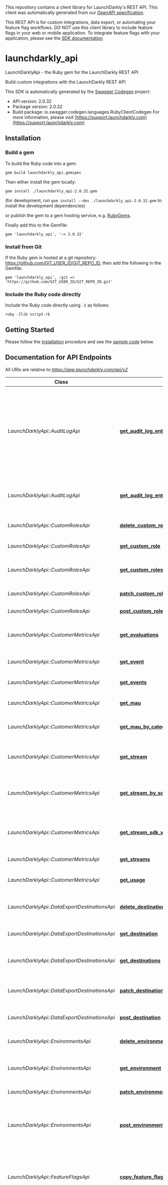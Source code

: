 This repository contains a client library for LaunchDarkly's REST API. This client was automatically
generated from our [OpenAPI specification](https://github.com/launchdarkly/ld-openapi).

This REST API is for custom integrations, data export, or automating your feature flag workflows. *DO NOT* use this client library to include feature flags in your web or mobile application. To integrate feature flags with your application, please see the [SDK documentation](https://docs.launchdarkly.com/v2.0/docs)

# launchdarkly_api

LaunchDarklyApi - the Ruby gem for the LaunchDarkly REST API

Build custom integrations with the LaunchDarkly REST API

This SDK is automatically generated by the [Swagger Codegen](https://github.com/swagger-api/swagger-codegen) project:

- API version: 2.0.32
- Package version: 2.0.32
- Build package: io.swagger.codegen.languages.RubyClientCodegen
For more information, please visit [https://support.launchdarkly.com](https://support.launchdarkly.com)

## Installation

### Build a gem

To build the Ruby code into a gem:

```shell
gem build launchdarkly_api.gemspec
```

Then either install the gem locally:

```shell
gem install ./launchdarkly_api-2.0.32.gem
```
(for development, run `gem install --dev ./launchdarkly_api-2.0.32.gem` to install the development dependencies)

or publish the gem to a gem hosting service, e.g. [RubyGems](https://rubygems.org/).

Finally add this to the Gemfile:

    gem 'launchdarkly_api', '~> 2.0.32'

### Install from Git

If the Ruby gem is hosted at a git repository: https://github.com/GIT_USER_ID/GIT_REPO_ID, then add the following in the Gemfile:

    gem 'launchdarkly_api', :git => 'https://github.com/GIT_USER_ID/GIT_REPO_ID.git'

### Include the Ruby code directly

Include the Ruby code directly using `-I` as follows:

```shell
ruby -Ilib script.rb
```

## Getting Started

Please follow the [installation](#installation) procedure and see the [sample code](#sample%20code) below.

## Documentation for API Endpoints

All URIs are relative to *https://app.launchdarkly.com/api/v2*

Class | Method | HTTP request | Description
------------ | ------------- | ------------- | -------------
*LaunchDarklyApi::AuditLogApi* | [**get_audit_log_entries**](https://github.com/launchdarkly/api-client-ruby/blob/2.0.32/docs/AuditLogApi.md#get_audit_log_entries) | **GET** /auditlog | Get a list of all audit log entries. The query parameters allow you to restrict the returned results by date ranges, resource specifiers, or a full-text search query.
*LaunchDarklyApi::AuditLogApi* | [**get_audit_log_entry**](https://github.com/launchdarkly/api-client-ruby/blob/2.0.32/docs/AuditLogApi.md#get_audit_log_entry) | **GET** /auditlog/{resourceId} | Use this endpoint to fetch a single audit log entry by its resouce ID.
*LaunchDarklyApi::CustomRolesApi* | [**delete_custom_role**](https://github.com/launchdarkly/api-client-ruby/blob/2.0.32/docs/CustomRolesApi.md#delete_custom_role) | **DELETE** /roles/{customRoleKey} | Delete a custom role by key.
*LaunchDarklyApi::CustomRolesApi* | [**get_custom_role**](https://github.com/launchdarkly/api-client-ruby/blob/2.0.32/docs/CustomRolesApi.md#get_custom_role) | **GET** /roles/{customRoleKey} | Get one custom role by key.
*LaunchDarklyApi::CustomRolesApi* | [**get_custom_roles**](https://github.com/launchdarkly/api-client-ruby/blob/2.0.32/docs/CustomRolesApi.md#get_custom_roles) | **GET** /roles | Return a complete list of custom roles.
*LaunchDarklyApi::CustomRolesApi* | [**patch_custom_role**](https://github.com/launchdarkly/api-client-ruby/blob/2.0.32/docs/CustomRolesApi.md#patch_custom_role) | **PATCH** /roles/{customRoleKey} | Modify a custom role by key.
*LaunchDarklyApi::CustomRolesApi* | [**post_custom_role**](https://github.com/launchdarkly/api-client-ruby/blob/2.0.32/docs/CustomRolesApi.md#post_custom_role) | **POST** /roles | Create a new custom role.
*LaunchDarklyApi::CustomerMetricsApi* | [**get_evaluations**](https://github.com/launchdarkly/api-client-ruby/blob/2.0.32/docs/CustomerMetricsApi.md#get_evaluations) | **GET** /usage/evaluations/{envId}/{flagKey} | Get events usage by event id and the feature flag key.
*LaunchDarklyApi::CustomerMetricsApi* | [**get_event**](https://github.com/launchdarkly/api-client-ruby/blob/2.0.32/docs/CustomerMetricsApi.md#get_event) | **GET** /usage/events/{type} | Get events usage by event type.
*LaunchDarklyApi::CustomerMetricsApi* | [**get_events**](https://github.com/launchdarkly/api-client-ruby/blob/2.0.32/docs/CustomerMetricsApi.md#get_events) | **GET** /usage/events | Get events usage endpoints.
*LaunchDarklyApi::CustomerMetricsApi* | [**get_mau**](https://github.com/launchdarkly/api-client-ruby/blob/2.0.32/docs/CustomerMetricsApi.md#get_mau) | **GET** /usage/mau | Get monthly active user data.
*LaunchDarklyApi::CustomerMetricsApi* | [**get_mau_by_category**](https://github.com/launchdarkly/api-client-ruby/blob/2.0.32/docs/CustomerMetricsApi.md#get_mau_by_category) | **GET** /usage/mau/bycategory | Get monthly active user data by category.
*LaunchDarklyApi::CustomerMetricsApi* | [**get_stream**](https://github.com/launchdarkly/api-client-ruby/blob/2.0.32/docs/CustomerMetricsApi.md#get_stream) | **GET** /usage/streams/{source} | Get a stream endpoint and return timeseries data.
*LaunchDarklyApi::CustomerMetricsApi* | [**get_stream_by_sdk**](https://github.com/launchdarkly/api-client-ruby/blob/2.0.32/docs/CustomerMetricsApi.md#get_stream_by_sdk) | **GET** /usage/streams/{source}/bysdkversion | Get a stream timeseries data by source show sdk version metadata.
*LaunchDarklyApi::CustomerMetricsApi* | [**get_stream_sdk_version**](https://github.com/launchdarkly/api-client-ruby/blob/2.0.32/docs/CustomerMetricsApi.md#get_stream_sdk_version) | **GET** /usage/streams/{source}/sdkversions | Get a stream timeseries data by source and show all sdk version associated.
*LaunchDarklyApi::CustomerMetricsApi* | [**get_streams**](https://github.com/launchdarkly/api-client-ruby/blob/2.0.32/docs/CustomerMetricsApi.md#get_streams) | **GET** /usage/streams | Returns a list of all streams.
*LaunchDarklyApi::CustomerMetricsApi* | [**get_usage**](https://github.com/launchdarkly/api-client-ruby/blob/2.0.32/docs/CustomerMetricsApi.md#get_usage) | **GET** /usage | Returns of the usage endpoints available.
*LaunchDarklyApi::DataExportDestinationsApi* | [**delete_destination**](https://github.com/launchdarkly/api-client-ruby/blob/2.0.32/docs/DataExportDestinationsApi.md#delete_destination) | **DELETE** /destinations/{projectKey}/{environmentKey}/{destinationId} | Get a single data export destination by ID
*LaunchDarklyApi::DataExportDestinationsApi* | [**get_destination**](https://github.com/launchdarkly/api-client-ruby/blob/2.0.32/docs/DataExportDestinationsApi.md#get_destination) | **GET** /destinations/{projectKey}/{environmentKey}/{destinationId} | Get a single data export destination by ID
*LaunchDarklyApi::DataExportDestinationsApi* | [**get_destinations**](https://github.com/launchdarkly/api-client-ruby/blob/2.0.32/docs/DataExportDestinationsApi.md#get_destinations) | **GET** /destinations | Returns a list of all data export destinations.
*LaunchDarklyApi::DataExportDestinationsApi* | [**patch_destination**](https://github.com/launchdarkly/api-client-ruby/blob/2.0.32/docs/DataExportDestinationsApi.md#patch_destination) | **PATCH** /destinations/{projectKey}/{environmentKey}/{destinationId} | Perform a partial update to a data export destination.
*LaunchDarklyApi::DataExportDestinationsApi* | [**post_destination**](https://github.com/launchdarkly/api-client-ruby/blob/2.0.32/docs/DataExportDestinationsApi.md#post_destination) | **POST** /destinations/{projectKey}/{environmentKey} | Create a new data export destination
*LaunchDarklyApi::EnvironmentsApi* | [**delete_environment**](https://github.com/launchdarkly/api-client-ruby/blob/2.0.32/docs/EnvironmentsApi.md#delete_environment) | **DELETE** /projects/{projectKey}/environments/{environmentKey} | Delete an environment in a specific project.
*LaunchDarklyApi::EnvironmentsApi* | [**get_environment**](https://github.com/launchdarkly/api-client-ruby/blob/2.0.32/docs/EnvironmentsApi.md#get_environment) | **GET** /projects/{projectKey}/environments/{environmentKey} | Get an environment given a project and key.
*LaunchDarklyApi::EnvironmentsApi* | [**patch_environment**](https://github.com/launchdarkly/api-client-ruby/blob/2.0.32/docs/EnvironmentsApi.md#patch_environment) | **PATCH** /projects/{projectKey}/environments/{environmentKey} | Modify an environment by ID.
*LaunchDarklyApi::EnvironmentsApi* | [**post_environment**](https://github.com/launchdarkly/api-client-ruby/blob/2.0.32/docs/EnvironmentsApi.md#post_environment) | **POST** /projects/{projectKey}/environments | Create a new environment in a specified project with a given name, key, and swatch color.
*LaunchDarklyApi::FeatureFlagsApi* | [**copy_feature_flag**](https://github.com/launchdarkly/api-client-ruby/blob/2.0.32/docs/FeatureFlagsApi.md#copy_feature_flag) | **POST** /flags/{projectKey}/{featureFlagKey}/copy | Copies the feature flag configuration from one environment to the same feature flag in another environment.
*LaunchDarklyApi::FeatureFlagsApi* | [**delete_feature_flag**](https://github.com/launchdarkly/api-client-ruby/blob/2.0.32/docs/FeatureFlagsApi.md#delete_feature_flag) | **DELETE** /flags/{projectKey}/{featureFlagKey} | Delete a feature flag in all environments. Be careful-- only delete feature flags that are no longer being used by your application.
*LaunchDarklyApi::FeatureFlagsApi* | [**get_feature_flag**](https://github.com/launchdarkly/api-client-ruby/blob/2.0.32/docs/FeatureFlagsApi.md#get_feature_flag) | **GET** /flags/{projectKey}/{featureFlagKey} | Get a single feature flag by key.
*LaunchDarklyApi::FeatureFlagsApi* | [**get_feature_flag_status**](https://github.com/launchdarkly/api-client-ruby/blob/2.0.32/docs/FeatureFlagsApi.md#get_feature_flag_status) | **GET** /flag-statuses/{projectKey}/{environmentKey}/{featureFlagKey} | Get the status for a particular feature flag.
*LaunchDarklyApi::FeatureFlagsApi* | [**get_feature_flag_status_across_environments**](https://github.com/launchdarkly/api-client-ruby/blob/2.0.32/docs/FeatureFlagsApi.md#get_feature_flag_status_across_environments) | **GET** /flag-status/{projectKey}/{featureFlagKey} | Get the status for a particular feature flag across environments
*LaunchDarklyApi::FeatureFlagsApi* | [**get_feature_flag_statuses**](https://github.com/launchdarkly/api-client-ruby/blob/2.0.32/docs/FeatureFlagsApi.md#get_feature_flag_statuses) | **GET** /flag-statuses/{projectKey}/{environmentKey} | Get a list of statuses for all feature flags. The status includes the last time the feature flag was requested, as well as the state of the flag.
*LaunchDarklyApi::FeatureFlagsApi* | [**get_feature_flags**](https://github.com/launchdarkly/api-client-ruby/blob/2.0.32/docs/FeatureFlagsApi.md#get_feature_flags) | **GET** /flags/{projectKey} | Get a list of all features in the given project.
*LaunchDarklyApi::FeatureFlagsApi* | [**patch_feature_flag**](https://github.com/launchdarkly/api-client-ruby/blob/2.0.32/docs/FeatureFlagsApi.md#patch_feature_flag) | **PATCH** /flags/{projectKey}/{featureFlagKey} | Perform a partial update to a feature.
*LaunchDarklyApi::FeatureFlagsApi* | [**post_feature_flag**](https://github.com/launchdarkly/api-client-ruby/blob/2.0.32/docs/FeatureFlagsApi.md#post_feature_flag) | **POST** /flags/{projectKey} | Creates a new feature flag.
*LaunchDarklyApi::ProjectsApi* | [**delete_project**](https://github.com/launchdarkly/api-client-ruby/blob/2.0.32/docs/ProjectsApi.md#delete_project) | **DELETE** /projects/{projectKey} | Delete a project by key. Caution-- deleting a project will delete all associated environments and feature flags. You cannot delete the last project in an account.
*LaunchDarklyApi::ProjectsApi* | [**get_project**](https://github.com/launchdarkly/api-client-ruby/blob/2.0.32/docs/ProjectsApi.md#get_project) | **GET** /projects/{projectKey} | Fetch a single project by key.
*LaunchDarklyApi::ProjectsApi* | [**get_projects**](https://github.com/launchdarkly/api-client-ruby/blob/2.0.32/docs/ProjectsApi.md#get_projects) | **GET** /projects | Returns a list of all projects in the account.
*LaunchDarklyApi::ProjectsApi* | [**patch_project**](https://github.com/launchdarkly/api-client-ruby/blob/2.0.32/docs/ProjectsApi.md#patch_project) | **PATCH** /projects/{projectKey} | Modify a project by ID.
*LaunchDarklyApi::ProjectsApi* | [**post_project**](https://github.com/launchdarkly/api-client-ruby/blob/2.0.32/docs/ProjectsApi.md#post_project) | **POST** /projects | Create a new project with the given key and name.
*LaunchDarklyApi::RootApi* | [**get_root**](https://github.com/launchdarkly/api-client-ruby/blob/2.0.32/docs/RootApi.md#get_root) | **GET** / | 
*LaunchDarklyApi::TeamMembersApi* | [**delete_member**](https://github.com/launchdarkly/api-client-ruby/blob/2.0.32/docs/TeamMembersApi.md#delete_member) | **DELETE** /members/{memberId} | Delete a team member by ID.
*LaunchDarklyApi::TeamMembersApi* | [**get_member**](https://github.com/launchdarkly/api-client-ruby/blob/2.0.32/docs/TeamMembersApi.md#get_member) | **GET** /members/{memberId} | Get a single team member by ID.
*LaunchDarklyApi::TeamMembersApi* | [**get_members**](https://github.com/launchdarkly/api-client-ruby/blob/2.0.32/docs/TeamMembersApi.md#get_members) | **GET** /members | Returns a list of all members in the account.
*LaunchDarklyApi::TeamMembersApi* | [**patch_member**](https://github.com/launchdarkly/api-client-ruby/blob/2.0.32/docs/TeamMembersApi.md#patch_member) | **PATCH** /members/{memberId} | Modify a team member by ID.
*LaunchDarklyApi::TeamMembersApi* | [**post_members**](https://github.com/launchdarkly/api-client-ruby/blob/2.0.32/docs/TeamMembersApi.md#post_members) | **POST** /members | Invite new members.
*LaunchDarklyApi::UserSegmentsApi* | [**delete_user_segment**](https://github.com/launchdarkly/api-client-ruby/blob/2.0.32/docs/UserSegmentsApi.md#delete_user_segment) | **DELETE** /segments/{projectKey}/{environmentKey}/{userSegmentKey} | Delete a user segment.
*LaunchDarklyApi::UserSegmentsApi* | [**get_user_segment**](https://github.com/launchdarkly/api-client-ruby/blob/2.0.32/docs/UserSegmentsApi.md#get_user_segment) | **GET** /segments/{projectKey}/{environmentKey}/{userSegmentKey} | Get a single user segment by key.
*LaunchDarklyApi::UserSegmentsApi* | [**get_user_segments**](https://github.com/launchdarkly/api-client-ruby/blob/2.0.32/docs/UserSegmentsApi.md#get_user_segments) | **GET** /segments/{projectKey}/{environmentKey} | Get a list of all user segments in the given project.
*LaunchDarklyApi::UserSegmentsApi* | [**patch_user_segment**](https://github.com/launchdarkly/api-client-ruby/blob/2.0.32/docs/UserSegmentsApi.md#patch_user_segment) | **PATCH** /segments/{projectKey}/{environmentKey}/{userSegmentKey} | Perform a partial update to a user segment.
*LaunchDarklyApi::UserSegmentsApi* | [**post_user_segment**](https://github.com/launchdarkly/api-client-ruby/blob/2.0.32/docs/UserSegmentsApi.md#post_user_segment) | **POST** /segments/{projectKey}/{environmentKey} | Creates a new user segment.
*LaunchDarklyApi::UserSettingsApi* | [**get_user_flag_setting**](https://github.com/launchdarkly/api-client-ruby/blob/2.0.32/docs/UserSettingsApi.md#get_user_flag_setting) | **GET** /users/{projectKey}/{environmentKey}/{userKey}/flags/{featureFlagKey} | Fetch a single flag setting for a user by key.
*LaunchDarklyApi::UserSettingsApi* | [**get_user_flag_settings**](https://github.com/launchdarkly/api-client-ruby/blob/2.0.32/docs/UserSettingsApi.md#get_user_flag_settings) | **GET** /users/{projectKey}/{environmentKey}/{userKey}/flags | Fetch a single flag setting for a user by key.
*LaunchDarklyApi::UserSettingsApi* | [**put_flag_setting**](https://github.com/launchdarkly/api-client-ruby/blob/2.0.32/docs/UserSettingsApi.md#put_flag_setting) | **PUT** /users/{projectKey}/{environmentKey}/{userKey}/flags/{featureFlagKey} | Specifically enable or disable a feature flag for a user based on their key.
*LaunchDarklyApi::UsersApi* | [**delete_user**](https://github.com/launchdarkly/api-client-ruby/blob/2.0.32/docs/UsersApi.md#delete_user) | **DELETE** /users/{projectKey}/{environmentKey}/{userKey} | Delete a user by ID.
*LaunchDarklyApi::UsersApi* | [**get_search_users**](https://github.com/launchdarkly/api-client-ruby/blob/2.0.32/docs/UsersApi.md#get_search_users) | **GET** /user-search/{projectKey}/{environmentKey} | Search users in LaunchDarkly based on their last active date, or a search query. It should not be used to enumerate all users in LaunchDarkly-- use the List users API resource.
*LaunchDarklyApi::UsersApi* | [**get_user**](https://github.com/launchdarkly/api-client-ruby/blob/2.0.32/docs/UsersApi.md#get_user) | **GET** /users/{projectKey}/{environmentKey}/{userKey} | Get a user by key.
*LaunchDarklyApi::UsersApi* | [**get_users**](https://github.com/launchdarkly/api-client-ruby/blob/2.0.32/docs/UsersApi.md#get_users) | **GET** /users/{projectKey}/{environmentKey} | List all users in the environment. Includes the total count of users. In each page, there will be up to 'limit' users returned (default 20). This is useful for exporting all users in the system for further analysis. Paginated collections will include a next link containing a URL with the next set of elements in the collection.
*LaunchDarklyApi::WebhooksApi* | [**delete_webhook**](https://github.com/launchdarkly/api-client-ruby/blob/2.0.32/docs/WebhooksApi.md#delete_webhook) | **DELETE** /webhooks/{resourceId} | Delete a webhook by ID.
*LaunchDarklyApi::WebhooksApi* | [**get_webhook**](https://github.com/launchdarkly/api-client-ruby/blob/2.0.32/docs/WebhooksApi.md#get_webhook) | **GET** /webhooks/{resourceId} | Get a webhook by ID.
*LaunchDarklyApi::WebhooksApi* | [**get_webhooks**](https://github.com/launchdarkly/api-client-ruby/blob/2.0.32/docs/WebhooksApi.md#get_webhooks) | **GET** /webhooks | Fetch a list of all webhooks.
*LaunchDarklyApi::WebhooksApi* | [**patch_webhook**](https://github.com/launchdarkly/api-client-ruby/blob/2.0.32/docs/WebhooksApi.md#patch_webhook) | **PATCH** /webhooks/{resourceId} | Modify a webhook by ID.
*LaunchDarklyApi::WebhooksApi* | [**post_webhook**](https://github.com/launchdarkly/api-client-ruby/blob/2.0.32/docs/WebhooksApi.md#post_webhook) | **POST** /webhooks | Create a webhook.


## Documentation for Models

 - [LaunchDarklyApi::AuditLogEntries](https://github.com/launchdarkly/api-client-ruby/blob/2.0.32/docs/AuditLogEntries.md)
 - [LaunchDarklyApi::AuditLogEntry](https://github.com/launchdarkly/api-client-ruby/blob/2.0.32/docs/AuditLogEntry.md)
 - [LaunchDarklyApi::AuditLogEntryTarget](https://github.com/launchdarkly/api-client-ruby/blob/2.0.32/docs/AuditLogEntryTarget.md)
 - [LaunchDarklyApi::Clause](https://github.com/launchdarkly/api-client-ruby/blob/2.0.32/docs/Clause.md)
 - [LaunchDarklyApi::CopyActions](https://github.com/launchdarkly/api-client-ruby/blob/2.0.32/docs/CopyActions.md)
 - [LaunchDarklyApi::CustomProperty](https://github.com/launchdarkly/api-client-ruby/blob/2.0.32/docs/CustomProperty.md)
 - [LaunchDarklyApi::CustomPropertyValues](https://github.com/launchdarkly/api-client-ruby/blob/2.0.32/docs/CustomPropertyValues.md)
 - [LaunchDarklyApi::CustomRole](https://github.com/launchdarkly/api-client-ruby/blob/2.0.32/docs/CustomRole.md)
 - [LaunchDarklyApi::CustomRoleBody](https://github.com/launchdarkly/api-client-ruby/blob/2.0.32/docs/CustomRoleBody.md)
 - [LaunchDarklyApi::CustomRoles](https://github.com/launchdarkly/api-client-ruby/blob/2.0.32/docs/CustomRoles.md)
 - [LaunchDarklyApi::Defaults](https://github.com/launchdarkly/api-client-ruby/blob/2.0.32/docs/Defaults.md)
 - [LaunchDarklyApi::Destination](https://github.com/launchdarkly/api-client-ruby/blob/2.0.32/docs/Destination.md)
 - [LaunchDarklyApi::DestinationAmazonKinesis](https://github.com/launchdarkly/api-client-ruby/blob/2.0.32/docs/DestinationAmazonKinesis.md)
 - [LaunchDarklyApi::DestinationBody](https://github.com/launchdarkly/api-client-ruby/blob/2.0.32/docs/DestinationBody.md)
 - [LaunchDarklyApi::DestinationGooglePubSub](https://github.com/launchdarkly/api-client-ruby/blob/2.0.32/docs/DestinationGooglePubSub.md)
 - [LaunchDarklyApi::DestinationMParticle](https://github.com/launchdarkly/api-client-ruby/blob/2.0.32/docs/DestinationMParticle.md)
 - [LaunchDarklyApi::DestinationSegment](https://github.com/launchdarkly/api-client-ruby/blob/2.0.32/docs/DestinationSegment.md)
 - [LaunchDarklyApi::Destinations](https://github.com/launchdarkly/api-client-ruby/blob/2.0.32/docs/Destinations.md)
 - [LaunchDarklyApi::Environment](https://github.com/launchdarkly/api-client-ruby/blob/2.0.32/docs/Environment.md)
 - [LaunchDarklyApi::EnvironmentPost](https://github.com/launchdarkly/api-client-ruby/blob/2.0.32/docs/EnvironmentPost.md)
 - [LaunchDarklyApi::EvaluationUsageError](https://github.com/launchdarkly/api-client-ruby/blob/2.0.32/docs/EvaluationUsageError.md)
 - [LaunchDarklyApi::Events](https://github.com/launchdarkly/api-client-ruby/blob/2.0.32/docs/Events.md)
 - [LaunchDarklyApi::Fallthrough](https://github.com/launchdarkly/api-client-ruby/blob/2.0.32/docs/Fallthrough.md)
 - [LaunchDarklyApi::FeatureFlag](https://github.com/launchdarkly/api-client-ruby/blob/2.0.32/docs/FeatureFlag.md)
 - [LaunchDarklyApi::FeatureFlagBody](https://github.com/launchdarkly/api-client-ruby/blob/2.0.32/docs/FeatureFlagBody.md)
 - [LaunchDarklyApi::FeatureFlagConfig](https://github.com/launchdarkly/api-client-ruby/blob/2.0.32/docs/FeatureFlagConfig.md)
 - [LaunchDarklyApi::FeatureFlagCopyBody](https://github.com/launchdarkly/api-client-ruby/blob/2.0.32/docs/FeatureFlagCopyBody.md)
 - [LaunchDarklyApi::FeatureFlagCopyObject](https://github.com/launchdarkly/api-client-ruby/blob/2.0.32/docs/FeatureFlagCopyObject.md)
 - [LaunchDarklyApi::FeatureFlagStatus](https://github.com/launchdarkly/api-client-ruby/blob/2.0.32/docs/FeatureFlagStatus.md)
 - [LaunchDarklyApi::FeatureFlagStatusAcrossEnvironments](https://github.com/launchdarkly/api-client-ruby/blob/2.0.32/docs/FeatureFlagStatusAcrossEnvironments.md)
 - [LaunchDarklyApi::FeatureFlagStatusForQueriedEnvironment](https://github.com/launchdarkly/api-client-ruby/blob/2.0.32/docs/FeatureFlagStatusForQueriedEnvironment.md)
 - [LaunchDarklyApi::FeatureFlagStatuses](https://github.com/launchdarkly/api-client-ruby/blob/2.0.32/docs/FeatureFlagStatuses.md)
 - [LaunchDarklyApi::FeatureFlags](https://github.com/launchdarkly/api-client-ruby/blob/2.0.32/docs/FeatureFlags.md)
 - [LaunchDarklyApi::FlagListItem](https://github.com/launchdarkly/api-client-ruby/blob/2.0.32/docs/FlagListItem.md)
 - [LaunchDarklyApi::Id](https://github.com/launchdarkly/api-client-ruby/blob/2.0.32/docs/Id.md)
 - [LaunchDarklyApi::Link](https://github.com/launchdarkly/api-client-ruby/blob/2.0.32/docs/Link.md)
 - [LaunchDarklyApi::Links](https://github.com/launchdarkly/api-client-ruby/blob/2.0.32/docs/Links.md)
 - [LaunchDarklyApi::MAU](https://github.com/launchdarkly/api-client-ruby/blob/2.0.32/docs/MAU.md)
 - [LaunchDarklyApi::MAUMetadata](https://github.com/launchdarkly/api-client-ruby/blob/2.0.32/docs/MAUMetadata.md)
 - [LaunchDarklyApi::MAUbyCategory](https://github.com/launchdarkly/api-client-ruby/blob/2.0.32/docs/MAUbyCategory.md)
 - [LaunchDarklyApi::Member](https://github.com/launchdarkly/api-client-ruby/blob/2.0.32/docs/Member.md)
 - [LaunchDarklyApi::Members](https://github.com/launchdarkly/api-client-ruby/blob/2.0.32/docs/Members.md)
 - [LaunchDarklyApi::MembersBody](https://github.com/launchdarkly/api-client-ruby/blob/2.0.32/docs/MembersBody.md)
 - [LaunchDarklyApi::PatchComment](https://github.com/launchdarkly/api-client-ruby/blob/2.0.32/docs/PatchComment.md)
 - [LaunchDarklyApi::PatchOperation](https://github.com/launchdarkly/api-client-ruby/blob/2.0.32/docs/PatchOperation.md)
 - [LaunchDarklyApi::Policy](https://github.com/launchdarkly/api-client-ruby/blob/2.0.32/docs/Policy.md)
 - [LaunchDarklyApi::Prerequisite](https://github.com/launchdarkly/api-client-ruby/blob/2.0.32/docs/Prerequisite.md)
 - [LaunchDarklyApi::Project](https://github.com/launchdarkly/api-client-ruby/blob/2.0.32/docs/Project.md)
 - [LaunchDarklyApi::ProjectBody](https://github.com/launchdarkly/api-client-ruby/blob/2.0.32/docs/ProjectBody.md)
 - [LaunchDarklyApi::Projects](https://github.com/launchdarkly/api-client-ruby/blob/2.0.32/docs/Projects.md)
 - [LaunchDarklyApi::Role](https://github.com/launchdarkly/api-client-ruby/blob/2.0.32/docs/Role.md)
 - [LaunchDarklyApi::Rollout](https://github.com/launchdarkly/api-client-ruby/blob/2.0.32/docs/Rollout.md)
 - [LaunchDarklyApi::Rule](https://github.com/launchdarkly/api-client-ruby/blob/2.0.32/docs/Rule.md)
 - [LaunchDarklyApi::Site](https://github.com/launchdarkly/api-client-ruby/blob/2.0.32/docs/Site.md)
 - [LaunchDarklyApi::Statement](https://github.com/launchdarkly/api-client-ruby/blob/2.0.32/docs/Statement.md)
 - [LaunchDarklyApi::Stream](https://github.com/launchdarkly/api-client-ruby/blob/2.0.32/docs/Stream.md)
 - [LaunchDarklyApi::StreamBySDK](https://github.com/launchdarkly/api-client-ruby/blob/2.0.32/docs/StreamBySDK.md)
 - [LaunchDarklyApi::StreamBySDKLinks](https://github.com/launchdarkly/api-client-ruby/blob/2.0.32/docs/StreamBySDKLinks.md)
 - [LaunchDarklyApi::StreamBySDKLinksMetadata](https://github.com/launchdarkly/api-client-ruby/blob/2.0.32/docs/StreamBySDKLinksMetadata.md)
 - [LaunchDarklyApi::StreamLinks](https://github.com/launchdarkly/api-client-ruby/blob/2.0.32/docs/StreamLinks.md)
 - [LaunchDarklyApi::StreamSDKVersion](https://github.com/launchdarkly/api-client-ruby/blob/2.0.32/docs/StreamSDKVersion.md)
 - [LaunchDarklyApi::StreamSDKVersionData](https://github.com/launchdarkly/api-client-ruby/blob/2.0.32/docs/StreamSDKVersionData.md)
 - [LaunchDarklyApi::StreamUsageError](https://github.com/launchdarkly/api-client-ruby/blob/2.0.32/docs/StreamUsageError.md)
 - [LaunchDarklyApi::StreamUsageLinks](https://github.com/launchdarkly/api-client-ruby/blob/2.0.32/docs/StreamUsageLinks.md)
 - [LaunchDarklyApi::StreamUsageMetadata](https://github.com/launchdarkly/api-client-ruby/blob/2.0.32/docs/StreamUsageMetadata.md)
 - [LaunchDarklyApi::StreamUsageSeries](https://github.com/launchdarkly/api-client-ruby/blob/2.0.32/docs/StreamUsageSeries.md)
 - [LaunchDarklyApi::Streams](https://github.com/launchdarkly/api-client-ruby/blob/2.0.32/docs/Streams.md)
 - [LaunchDarklyApi::Target](https://github.com/launchdarkly/api-client-ruby/blob/2.0.32/docs/Target.md)
 - [LaunchDarklyApi::Usage](https://github.com/launchdarkly/api-client-ruby/blob/2.0.32/docs/Usage.md)
 - [LaunchDarklyApi::UsageError](https://github.com/launchdarkly/api-client-ruby/blob/2.0.32/docs/UsageError.md)
 - [LaunchDarklyApi::UsageLinks](https://github.com/launchdarkly/api-client-ruby/blob/2.0.32/docs/UsageLinks.md)
 - [LaunchDarklyApi::User](https://github.com/launchdarkly/api-client-ruby/blob/2.0.32/docs/User.md)
 - [LaunchDarklyApi::UserFlagSetting](https://github.com/launchdarkly/api-client-ruby/blob/2.0.32/docs/UserFlagSetting.md)
 - [LaunchDarklyApi::UserFlagSettings](https://github.com/launchdarkly/api-client-ruby/blob/2.0.32/docs/UserFlagSettings.md)
 - [LaunchDarklyApi::UserRecord](https://github.com/launchdarkly/api-client-ruby/blob/2.0.32/docs/UserRecord.md)
 - [LaunchDarklyApi::UserSegment](https://github.com/launchdarkly/api-client-ruby/blob/2.0.32/docs/UserSegment.md)
 - [LaunchDarklyApi::UserSegmentBody](https://github.com/launchdarkly/api-client-ruby/blob/2.0.32/docs/UserSegmentBody.md)
 - [LaunchDarklyApi::UserSegmentRule](https://github.com/launchdarkly/api-client-ruby/blob/2.0.32/docs/UserSegmentRule.md)
 - [LaunchDarklyApi::UserSegments](https://github.com/launchdarkly/api-client-ruby/blob/2.0.32/docs/UserSegments.md)
 - [LaunchDarklyApi::UserSettingsBody](https://github.com/launchdarkly/api-client-ruby/blob/2.0.32/docs/UserSettingsBody.md)
 - [LaunchDarklyApi::Users](https://github.com/launchdarkly/api-client-ruby/blob/2.0.32/docs/Users.md)
 - [LaunchDarklyApi::Variation](https://github.com/launchdarkly/api-client-ruby/blob/2.0.32/docs/Variation.md)
 - [LaunchDarklyApi::Webhook](https://github.com/launchdarkly/api-client-ruby/blob/2.0.32/docs/Webhook.md)
 - [LaunchDarklyApi::WebhookBody](https://github.com/launchdarkly/api-client-ruby/blob/2.0.32/docs/WebhookBody.md)
 - [LaunchDarklyApi::Webhooks](https://github.com/launchdarkly/api-client-ruby/blob/2.0.32/docs/Webhooks.md)
 - [LaunchDarklyApi::WeightedVariation](https://github.com/launchdarkly/api-client-ruby/blob/2.0.32/docs/WeightedVariation.md)

## Sample Code

```
# Load the gem
require 'launchdarkly_api'

# Setup authorization
LaunchDarklyApi.configure do |config|
  config.api_key['Authorization'] = ENV['LD_API_KEY']
end

api_instance = LaunchDarklyApi::FeatureFlagsApi.new

project_key = "openapi"
flag_key = "test-ruby"

# Create a flag with a json variations
body = LaunchDarklyApi::FeatureFlagBody.new(
  name: "test-ruby",
  key: flag_key,
  variations: [
    LaunchDarklyApi::Variation.new(value=[1,2]),
    LaunchDarklyApi::Variation.new(value=[3,4]),
    LaunchDarklyApi::Variation.new(value=[5]),
  ])

begin
  result = api_instance.post_feature_flag(project_key, body)
  p result
rescue LaunchDarklyApi::ApiError => e
  puts "Exception creating feature flag: #{e}"
end

# Clean up new flag
begin
  result = api_instance.delete_feature_flag(project_key, flag_key)
  p result
rescue LaunchDarklyApi::ApiError => e
  puts "Exception deleting feature flag: #{e}"
end```
